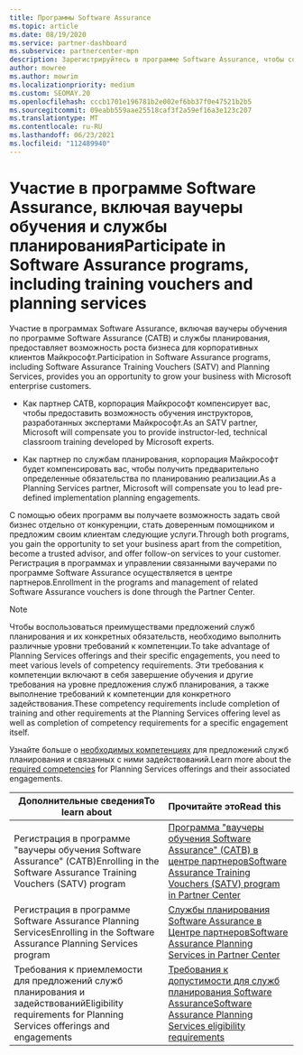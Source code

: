 ```yaml
---
title: Программы Software Assurance
ms.topic: article
ms.date: 08/19/2020
ms.service: partner-dashboard
ms.subservice: partnercenter-mpn
description: Зарегистрируйтесь в программе Software Assurance, чтобы создать бизнес и получить возможность компенсировать обучение и планирование для корпоративных клиентов.
author: mowree
ms.author: mowrim
ms.localizationpriority: medium
ms.custom: SEOMAY.20
ms.openlocfilehash: cccb1701e196781b2e002ef6bb37f0e47521b2b5
ms.sourcegitcommit: 09eabb559aae25518caf3f2a59ef16a3e123c207
ms.translationtype: MT
ms.contentlocale: ru-RU
ms.lasthandoff: 06/23/2021
ms.locfileid: "112489940"
---
```

# <a name="participate-in-software-assurance-programs-including-training-vouchers-and-planning-services"></a><span data-ttu-id="126b5-103">Участие в программе Software Assurance, включая ваучеры обучения и службы планирования</span><span class="sxs-lookup"><span data-stu-id="126b5-103">Participate in Software Assurance programs, including training vouchers and planning services</span></span>

<span data-ttu-id="126b5-104">Участие в программах Software Assurance, включая ваучеры обучения по программе Software Assurance (САТВ) и службы планирования, предоставляет возможность роста бизнеса для корпоративных клиентов Майкрософт.</span><span class="sxs-lookup"><span data-stu-id="126b5-104">Participation in Software Assurance programs, including Software Assurance Training Vouchers (SATV) and Planning Services, provides you an opportunity to grow your business with Microsoft enterprise customers.</span></span> 

- <span data-ttu-id="126b5-105">Как партнер САТВ, корпорация Майкрософт компенсирует вас, чтобы предоставить возможность обучения инструкторов, разработанных экспертами Майкрософт.</span><span class="sxs-lookup"><span data-stu-id="126b5-105">As an SATV partner, Microsoft will compensate you to provide instructor-led, technical classroom training developed by Microsoft experts.</span></span> 

- <span data-ttu-id="126b5-106">Как партнер по службам планирования, корпорация Майкрософт будет компенсировать вас, чтобы получить предварительно определенные обязательства по планированию реализации.</span><span class="sxs-lookup"><span data-stu-id="126b5-106">As a Planning Services partner, Microsoft will compensate you to lead pre-defined implementation planning engagements.</span></span> 

<span data-ttu-id="126b5-107">С помощью обеих программ вы получаете возможность задать свой бизнес отдельно от конкуренции, стать доверенным помощником и предложим своим клиентам следующие услуги.</span><span class="sxs-lookup"><span data-stu-id="126b5-107">Through both programs, you gain the opportunity to set your business apart from the competition, become a trusted advisor, and offer follow-on services to your customer.</span></span> <span data-ttu-id="126b5-108">Регистрация в программах и управлении связанными ваучерами по программе Software Assurance осуществляется в центре партнеров.</span><span class="sxs-lookup"><span data-stu-id="126b5-108">Enrollment in the programs and management of related Software Assurance vouchers is done through the Partner Center.</span></span>

> [!NOTE]
> <span data-ttu-id="126b5-109">Чтобы воспользоваться преимуществами предложений служб планирования и их конкретных обязательств, необходимо выполнить различные уровни требований к компетенции.</span><span class="sxs-lookup"><span data-stu-id="126b5-109">To take advantage of Planning Services offerings and their specific engagements, you need to meet various levels of competency requirements.</span></span> <span data-ttu-id="126b5-110">Эти требования к компетенции включают в себя завершение обучения и другие требования на уровне предложения служб планирования, а также выполнение требований к компетенции для конкретного задействования.</span><span class="sxs-lookup"><span data-stu-id="126b5-110">These competency requirements include completion of training and other requirements at the Planning Services offering level as well as completion of competency requirements for a specific engagement itself.</span></span>  
>
> <span data-ttu-id="126b5-111">Узнайте больше о [необходимых компетенциях](software-assurance-dps-requirements.md) для предложений служб планирования и связанных с ними задействований.</span><span class="sxs-lookup"><span data-stu-id="126b5-111">Learn more about the [required competencies](software-assurance-dps-requirements.md) for Planning Services offerings and their associated engagements.</span></span>


|<span data-ttu-id="126b5-112">**Дополнительные сведения**</span><span class="sxs-lookup"><span data-stu-id="126b5-112">**To learn about**</span></span>   |<span data-ttu-id="126b5-113">**Прочитайте это**</span><span class="sxs-lookup"><span data-stu-id="126b5-113">**Read this**</span></span>   |
|--------------------------|:------------------|
|<span data-ttu-id="126b5-114">Регистрация в программе "ваучеры обучения Software Assurance" (САТВ)</span><span class="sxs-lookup"><span data-stu-id="126b5-114">Enrolling in the Software Assurance Training Vouchers (SATV) program</span></span>  | [<span data-ttu-id="126b5-115">Программа "ваучеры обучения Software Assurance" (САТВ) в центре партнеров</span><span class="sxs-lookup"><span data-stu-id="126b5-115">Software Assurance Training Vouchers (SATV) program in Partner Center</span></span>](software-assurance-satv.md)|
|<span data-ttu-id="126b5-116">Регистрация в программе Software Assurance Planning Services</span><span class="sxs-lookup"><span data-stu-id="126b5-116">Enrolling in the Software Assurance Planning Services program</span></span> | [<span data-ttu-id="126b5-117">Службы планирования Software Assurance в Центре партнеров</span><span class="sxs-lookup"><span data-stu-id="126b5-117">Software Assurance Planning Services in Partner Center</span></span>](software-assurance-dps.md) |
|<span data-ttu-id="126b5-118">Требования к приемлемости для предложений служб планирования и задействований</span><span class="sxs-lookup"><span data-stu-id="126b5-118">Eligibility requirements for Planning Services offerings and engagements</span></span>  | [<span data-ttu-id="126b5-119">Требования к допустимости для служб планирования Software Assurance</span><span class="sxs-lookup"><span data-stu-id="126b5-119">Software Assurance Planning Services eligibility requirements</span></span>](software-assurance-dps-requirements.md)  |